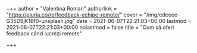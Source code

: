 +++
author = "Valentina Roman"
authorlink = "https://pluria.co/ro/feedback-echipe-remote/"
cover = "/img/edceee-G35D9jK1Bf0-unsplash.jpg"
date = 2021-06-07T22:21:03+00:00
lastmod = 2021-06-07T22:21:03+00:00
nolastmod = false
title = "Cum să oferi feedback când lucrezi remote"

+++
